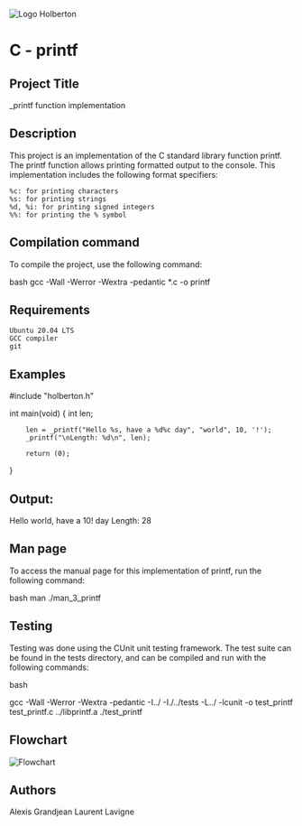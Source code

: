 ![Logo Holberton](https://user-images.githubusercontent.com/124588032/229158100-bd428e63-72ec-4cad-8048-7c9369907123.jpg)

# C - printf

## Project Title

_printf function implementation

## Description

This project is an implementation of the C standard library function printf. The printf function allows printing formatted output to the console. This implementation includes the following format specifiers:

    %c: for printing characters
    %s: for printing strings
    %d, %i: for printing signed integers
    %%: for printing the % symbol

## Compilation command

To compile the project, use the following command:

bash
gcc -Wall -Werror -Wextra -pedantic *.c -o printf

## Requirements

    Ubuntu 20.04 LTS
    GCC compiler
    git

## Examples


#include "holberton.h"

int main(void)
{
        int len;

        len = _printf("Hello %s, have a %d%c day", "world", 10, '!');
        _printf("\nLength: %d\n", len);

        return (0);
}

## Output:

Hello world, have a 10! day
Length: 28

## Man page

To access the manual page for this implementation of printf, run the following command:

bash
man ./man_3_printf

## Testing

Testing was done using the CUnit unit testing framework. The test suite can be found in the tests directory, and can be compiled and run with the following commands:

bash

gcc -Wall -Werror -Wextra -pedantic -I../ -I./../tests -L../ -lcunit -o test_printf test_printf.c ../libprintf.a
./test_printf

## Flowchart

![Flowchart](https://user-images.githubusercontent.com/124588032/229160104-2d9eca2f-b02c-4ecd-8834-5aec738e464c.png)

## Authors
Alexis Grandjean
Laurent Lavigne
